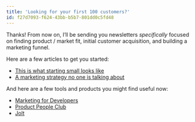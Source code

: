 ```yaml
---
title: 'Looking for your first 100 customers?'
id: f27d7093-f624-43bb-b5b7-801dd0c5fd48
---
```

Thanks! From now on, I’ll be sending you newsletters <em>specifically </em>focused on finding product / market fit, initial customer acquisition, and building a marketing funnel.

Here are a few articles to get you started:

<ul>
    <li><a href="https://justinjackson.ca/rockstar/">This is what starting small looks like</a></li>
    <li><a href="https://youtu.be/5rlG14c40oQ">A marketing strategy no one is talking about</a></li>
</ul>

And here are a few tools and products you might find useful now:

<ul>
    <li><a href="https://devmarketing.xyz/">Marketing for Developers</a></li>
    <li><a href="https://productpeople.club">Product People Club</a></li>
    <li><a href="https://justinjackson.ca/jolt">Jolt</a></li>
</ul>